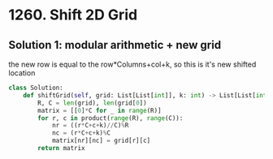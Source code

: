 # 1260. Shift 2D Grid

## Solution 1: modular arithmetic + new grid

the new row is equal to the row*Columns+col+k, so this is it's new shifted location

```py
class Solution:
    def shiftGrid(self, grid: List[List[int]], k: int) -> List[List[int]]:
        R, C = len(grid), len(grid[0])
        matrix = [[0]*C for _ in range(R)]
        for r, c in product(range(R), range(C)):
            nr = ((r*C+c+k)//C)%R
            nc = (r*C+c+k)%C
            matrix[nr][nc] = grid[r][c]
        return matrix
```
